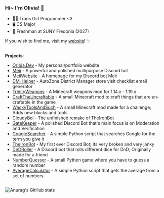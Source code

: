 ### Hi~ I'm Olivia! 👋

* 🏳️‍⚧️ Trans Girl Programmer <3
* 🖥️ CS Major
* 🎒 Freshman at SUNY Fredonia (2027)


If you wish to find me, visit my [website](https://oribia.dev/)! ✨


## 
 **Projects**:
- [Oribia.Dev](https://github.com/OribiaDev/Oribia.Dev) - My personal/portfolio website 
- [Meii](https://github.com/OribiaDev/Meii) - A powerful and polished multipurpose Discord bot 
- [MeiiWebsite](https://github.com/OribiaDev/MeiiWebsite) - A homepage for my Discord bot Meii
- [DM-Helper](https://github.com/OribiaDev/DM-Helper) - AutoZone District Manager store visit checklist email generator
- [TrinityWeapons](https://github.com/OribiaDev/TrinityWeapons) - A Minecraft weapons mod for 1.14.x - 1.19.x
- [CraftTheUncraftable](https://github.com/OribiaDev/CraftTheUncraftable) - A small Minecraft mod to craft things that are un-craftable in the game
- [WackyToolsAndSuch](https://github.com/OribiaDev/WackyToolsAndSuch) - A small Minecraft mod made for a challenge; Adds new blocks and tools
- [CloudyBoi](https://github.com/OribiaDev/CloudyBoi) - The unfinished remake of TheIronBot
- [GateKeeper](https://github.com/OribiaDev/GateKeeper) - A polished Discord Bot that's main focus is on Moderation and Verification
- [GoogleSearcher](https://github.com/OribiaDev/GoogleSearcher) - A simple Python script that searches Google for the term you give it
- [TheIronBot](https://github.com/OribiaDev/TheIronBot) - My first ever Discord Bot; Its very broken and very janky
- [DnDRoller](https://github.com/OribiaDev/DnDRoller) - A Discord bot that rolls different dice for DnD; Originally made for a friend
- [NumberQuesser](https://github.com/OribiaDev/NumberGuesser) - A small Python game where you have to guess a random number
- [AverageCalculator](https://github.com/OribiaDev/AverageCalculator) - A simple Python script that gets the average from a set of numbers

##
![Anurag's GitHub stats](https://github-readme-stats.vercel.app/api?username=OribiaDev&theme=dark&show_icons=true&PAT_1)
